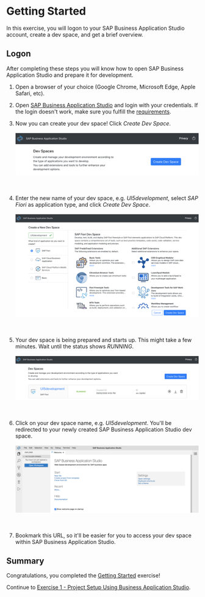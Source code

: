 # Getting Started

In this exercise, you will logon to your SAP Business Application Studio account, create a dev space, and get a brief overview.

## Logon

After completing these steps you will know how to open SAP Business Application Studio and prepare it for development.

1. Open a browser of your choice (Google Chrome, Microsoft Edge, Apple Safari, etc).

2. Open [SAP Business Application Studio](https://triallink.eu10.trial.applicationstudio.cloud.sap/) and login with your credentials. If the login doesn't work, make sure you fulfill the [requirements](../../README.md#requirements). 

3. Now you can create your dev space! Click *Create Dev Space*.
<br><br>![](images/00_01_0010.png)<br><br><br>

4. Enter the new name of your dev space, e.g. *UI5development*, select *SAP Fiori* as application type, and click *Create Dev Space*.
<br><br>![](images/00_01_0020.png)<br><br><br>

5. Your dev space is being prepared and starts up. This might take a few minutes. Wait until the status shows *RUNNING*.
<br><br>![](images/00_01_0030.png)<br><br><br>

6. Click on your dev space name, e.g. *UI5development*. You'll be redirected to your newly created SAP Business Application Studio dev space.
<br><br>![](images/00_01_0040.png)<br><br><br>

7. Bookmark this URL, so it'll be easier for you to access your dev space within SAP Business Application Studio.

## Summary

Congratulations, you completed the [Getting Started](#getting-started) exercise!

Continue to [Exercise 1 - Project Setup Using Business Application Studio](../ex1/README.md).
